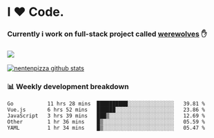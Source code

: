 # I ❤️ Code.
### Currently i work on full-stack project called [werewolves](https://github.com/nentenpizza/werewolves-backend) ✋

### ![](http://img.shields.io/badge/Go-language-blue?style=for-the-badge&logo=appveyor)
[![nentenpizza github stats](https://github-readme-stats.vercel.app/api?username=nentenpizza&count_private=true)](https://github.com/anuraghazra/github-readme-stats)

### 📊 Weekly development breakdown

<!--START_SECTION:waka-->
```text
Go           11 hrs 28 mins  ██████████░░░░░░░░░░░░░░░   39.81 % 
Vue.js       6 hrs 52 mins   ██████░░░░░░░░░░░░░░░░░░░   23.86 % 
JavaScript   3 hrs 39 mins   ███▒░░░░░░░░░░░░░░░░░░░░░   12.69 % 
Other        1 hr 36 mins    █▒░░░░░░░░░░░░░░░░░░░░░░░   05.59 % 
YAML         1 hr 34 mins    █▒░░░░░░░░░░░░░░░░░░░░░░░   05.47 % 
```
<!--END_SECTION:waka-->


